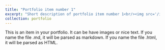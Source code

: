 ```yaml
---
title: "Portfolio item number 1"
excerpt: "Short description of portfolio item number 1<br/><img src='/images/AAAI海报.png'>"
collection: portfolio
---
```


This is an item in your portfolio. It can be have images or nice text. If you name the file .md, it will be parsed as markdown. If you name the file .html, it will be parsed as HTML. 
